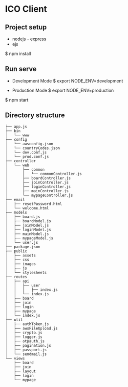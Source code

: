 
# ICO Client

## Project setup
* nodejs - express
* ejs

$ npm install

## Run serve

* Development Mode
$ export NODE_ENV=development

* Production Mode
$ export NODE_ENV=production

$ npm start

## Directory structure
```.
├── app.js
├── bin
│   └── www
├── config
│   └── awsconfig.json
│   └── countryCodes.json
│   └── dev.conf.js
│   └── prod.conf.js
├── controller
│   └── web
│       ├── common
│       │   └── commonController.js
│       ├── boardController.js
│       ├── joinController.js
│       ├── loginController.js
│       ├── mainController.js
│       └── mypageController.js
├── email
│   ├── resetPassword.html
│   └── welcome.html
├── models
│   ├── board.js
│   ├── boardModel.js
│   ├── joinModel.js
│   ├── loginModel.js
│   ├── mainModel.js
│   ├── mypageModel.js
│   └── user.js
├── package.json
├── public
│   ├── assets
│   ├── css
│   ├── images
│   ├── js
│   └── stylesheets
├── routes
│   ├── api
│   │   ├── user
│   │   │   ├── index.js
│   │   └── index.js
│   ├── board
│   ├── join
│   ├── login
│   ├── mypage
│   └── index.js
├── util
│   ├── authToken.js
│   ├── awsFileUpload.js
│   ├── crypto.js
│   ├── logger.js
│   ├── otpauth.js
│   ├── pagination.js
│   ├── passport.js
│   └── sendmail.js
└── views
    ├── board
    ├── join
    ├── layout
    ├── login
    └── mypage
```
